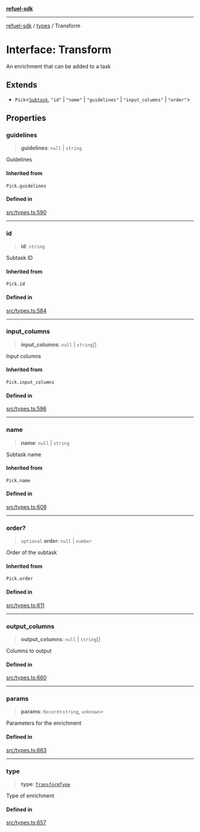 [**refuel-sdk**](../../README.md)

***

[refuel-sdk](../../modules.md) / [types](../README.md) / Transform

# Interface: Transform

An enrichment that can be added to a task

## Extends

- `Pick`\<[`Subtask`](Subtask.md), `"id"` \| `"name"` \| `"guidelines"` \| `"input_columns"` \| `"order"`\>

## Properties

### guidelines

> **guidelines**: `null` \| `string`

Guidelines

#### Inherited from

`Pick.guidelines`

#### Defined in

[src/types.ts:590](https://github.com/refuel-ai/refuel-sdk/blob/f2e28ab259fcf3e0cbb5ccf9e6bee5d2eda4cd6f/src/types.ts#L590)

***

### id

> **id**: `string`

Subtask ID

#### Inherited from

`Pick.id`

#### Defined in

[src/types.ts:584](https://github.com/refuel-ai/refuel-sdk/blob/f2e28ab259fcf3e0cbb5ccf9e6bee5d2eda4cd6f/src/types.ts#L584)

***

### input\_columns

> **input\_columns**: `null` \| `string`[]

Input columns

#### Inherited from

`Pick.input_columns`

#### Defined in

[src/types.ts:596](https://github.com/refuel-ai/refuel-sdk/blob/f2e28ab259fcf3e0cbb5ccf9e6bee5d2eda4cd6f/src/types.ts#L596)

***

### name

> **name**: `null` \| `string`

Subtask name

#### Inherited from

`Pick.name`

#### Defined in

[src/types.ts:608](https://github.com/refuel-ai/refuel-sdk/blob/f2e28ab259fcf3e0cbb5ccf9e6bee5d2eda4cd6f/src/types.ts#L608)

***

### order?

> `optional` **order**: `null` \| `number`

Order of the subtask

#### Inherited from

`Pick.order`

#### Defined in

[src/types.ts:611](https://github.com/refuel-ai/refuel-sdk/blob/f2e28ab259fcf3e0cbb5ccf9e6bee5d2eda4cd6f/src/types.ts#L611)

***

### output\_columns

> **output\_columns**: `null` \| `string`[]

Columns to output

#### Defined in

[src/types.ts:660](https://github.com/refuel-ai/refuel-sdk/blob/f2e28ab259fcf3e0cbb5ccf9e6bee5d2eda4cd6f/src/types.ts#L660)

***

### params

> **params**: `Record`\<`string`, `unknown`\>

Parameters for the enrichment

#### Defined in

[src/types.ts:663](https://github.com/refuel-ai/refuel-sdk/blob/f2e28ab259fcf3e0cbb5ccf9e6bee5d2eda4cd6f/src/types.ts#L663)

***

### type

> **type**: [`TransformType`](../enumerations/TransformType.md)

Type of enrichment

#### Defined in

[src/types.ts:657](https://github.com/refuel-ai/refuel-sdk/blob/f2e28ab259fcf3e0cbb5ccf9e6bee5d2eda4cd6f/src/types.ts#L657)
